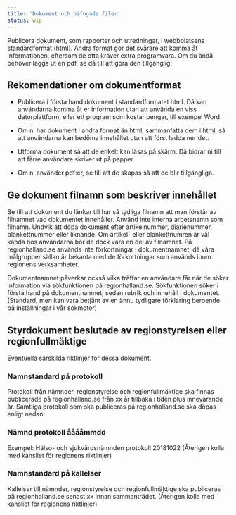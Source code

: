 ```yaml
---
title: 'Dokument och bifogade filer'
status: wip
---
```

Publicera dokument, som rapporter och utredningar, i webbplatsens standardformat (html). Andra format gör det svårare att komma åt informationen, eftersom de ofta kräver extra programvara. Om du ändå behöver lägga ut en pdf, se då till att göra den tillgänglig.

## Rekomendationer om dokumentformat

  - Publicera i första hand dokument i standardformatet html. Då kan användarna komma åt er information utan att använda en viss datorplattform, eller ett program som kostar pengar, till exempel Word.

  - Om ni har dokument i andra format än html, sammanfatta dem i html, så att användarna kan bedöma innehållet utan att först ladda ner det.

  - Utforma dokument så att de enkelt kan läsas på skärm. Då bidrar ni till att färre användare skriver ut på papper.

  - Om ni använder pdf:er, se till att de skapas så att de blir tillgängliga.

## Ge dokument filnamn som beskriver innehållet

Se till att dokument du länkar till har så tydliga filnamn att man förstår av filnamnet vad dokumentet innehåller. Använd inte interna arbetsnamn som filnamn. Undvik att döpa dokument efter artikelnummer, diarienummer, blankettnummer eller liknande. Om artikel- eller blankettnumren är väl kända hos användarna bör de dock vara en del av filnamnet. På regionhalland.se används inte förkortningar i dokumentnamnet, då våra målgrupper sällan är bekanta med de förkortningar som används inom regionens verksamheter.

Dokumentnamnet påverkar också vilka träffar en användare får när de söker information via sökfunktionen på regionhalland.se. Sökfunktionen söker i första hand på dokumentnamnet, sedan rubrik och innehåll i dokumentet. (Standard, men kan vara betjänt av en ännu tydligare förklaring beroende på inställningar i vår sökmotor)

## Styrdokument beslutade av regionstyrelsen eller regionfullmäktige

Eventuella särskilda riktlinjer för dessa dokument.

### Namnstandard på protokoll

Protokoll från nämnder, regionstyrelse och regionfullmäktige ska finnas publicerade på regionhalland.se från xx år tillbaka i tiden plus innevarande år. Samtliga protokoll som ska publiceras på regionhalland.se ska döpas enligt nedan:

### Nämnd protokoll ååååmmdd

Exempel: Hälso- och sjukvårdsnämnden protokoll 20181022 (Återigen kolla med kansliet för regionens riktlinjer)

### Namnstandard på kallelser

Kallelser till nämnder, regionstyrelse och regionfullmäktige ska publiceras på regionhalland.se senast xx innan sammanträdet. (Återigen kolla med kansliet för regionens riktlinjer)
